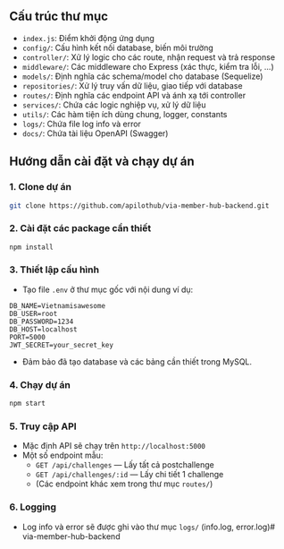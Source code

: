 
## Cấu trúc thư mục
- `index.js`: Điểm khởi động ứng dụng
- `config/`: Cấu hình kết nối database, biến môi trường
- `controller/`: Xử lý logic cho các route, nhận request và trả response
- `middleware/`: Các middleware cho Express (xác thực, kiểm tra lỗi, ...)
- `models/`: Định nghĩa các schema/model cho database (Sequelize)
- `repositories/`: Xử lý truy vấn dữ liệu, giao tiếp với database
- `routes/`: Định nghĩa các endpoint API và ánh xạ tới controller
- `services/`: Chứa các logic nghiệp vụ, xử lý dữ liệu
- `utils/`: Các hàm tiện ích dùng chung, logger, constants
- `logs/`: Chứa file log info và error
- `docs/`: Chứa tài liệu OpenAPI (Swagger)

## Hướng dẫn cài đặt và chạy dự án

### 1. Clone dự án
```bash
git clone https://github.com/apilothub/via-member-hub-backend.git
```

### 2. Cài đặt các package cần thiết
```bash
npm install
```

### 3. Thiết lập cấu hình
- Tạo file `.env` ở thư mục gốc với nội dung ví dụ:
```
DB_NAME=Vietnamisawesome
DB_USER=root
DB_PASSWORD=1234
DB_HOST=localhost
PORT=5000
JWT_SECRET=your_secret_key
```
- Đảm bảo đã tạo database và các bảng cần thiết trong MySQL.

### 4. Chạy dự án
```bash
npm start
```

### 5. Truy cập API
- Mặc định API sẽ chạy trên `http://localhost:5000`
- Một số endpoint mẫu:
  - `GET /api/challenges` — Lấy tất cả postchallenge
  - `GET /api/challenges/:id` — Lấy chi tiết 1 challenge
  - (Các endpoint khác xem trong thư mục `routes/`)


### 6. Logging
- Log info và error sẽ được ghi vào thư mục `logs/` (info.log, error.log)#   v i a - m e m b e r - h u b - b a c k e n d  
 